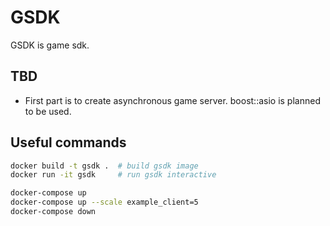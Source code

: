 # GSDK

GSDK is game sdk.

## TBD

* First part is to create asynchronous game server. boost::asio is planned to be used. 

## Useful commands

```bash
docker build -t gsdk .  # build gsdk image
docker run -it gsdk     # run gsdk interactive

docker-compose up
docker-compose up --scale example_client=5
docker-compose down
```
